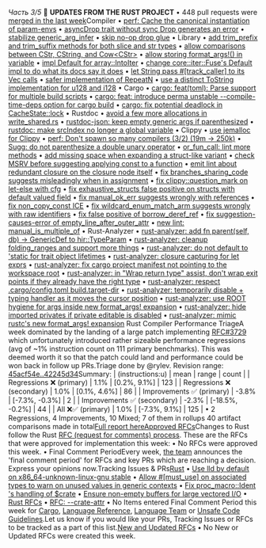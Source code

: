 *Часть 3/5*
📰 **UPDATES FROM THE RUST PROJECT**
• 448 pull requests were [merged in the last week](https://github.com/search?q=is%3Apr+org%3Arust-lang+is%3Amerged+merged%3A2025-06-17..2025-06-24)Compiler
• [perf: Cache the canonical instantiation of param\-envs](https://github.com/rust-lang/rust/pull/142316)
• [asyncDrop trait without sync Drop generates an error](https://github.com/rust-lang/rust/pull/142606)
• [stabilize generic\_arg\_infer](https://github.com/rust-lang/rust/pull/141610)
• [skip no\-op drop glue](https://github.com/rust-lang/rust/pull/142508)
• Library
• [add trim\_prefix and trim\_suffix methods for both slice and str types](https://github.com/rust-lang/rust/pull/142331)
• [allow comparisons between CStr, CString, and Cow<CStr\>](https://github.com/rust-lang/rust/pull/137268)
• [allow storing format\_args\!\(\) in variable](https://github.com/rust-lang/rust/pull/140748)
• [impl Default for array::IntoIter](https://github.com/rust-lang/rust/pull/141574)
• [change core::iter::Fuse's Default impl to do what its docs say it does](https://github.com/rust-lang/rust/pull/140985)
• [let String pass \#\[track\_caller\] to its Vec calls](https://github.com/rust-lang/rust/pull/142728)
• [safer implementation of RepeatN](https://github.com/rust-lang/rust/pull/130887)
• [use a distinct ToString implementation for u128 and i128](https://github.com/rust-lang/rust/pull/142294)
• Cargo
• [cargo: feat\(toml\): Parse support for multiple build scripts](https://github.com/rust-lang/cargo/pull/15630)
• [cargo: feat: introduce perma unstable \-\-compile\-time\-deps option for cargo build](https://github.com/rust-lang/cargo/pull/15674)
• [cargo: fix potential deadlock in CacheState::lock](https://github.com/rust-lang/cargo/pull/15698)
• Rustdoc
• [avoid a few more allocations in write\_shared\.rs](https://github.com/rust-lang/rust/pull/142667)
• [rustdoc\-json: keep empty generic args if parenthesized](https://github.com/rust-lang/rust/pull/142932)
• [rustdoc: make srcIndex no longer a global variable](https://github.com/rust-lang/rust/pull/142100)
• Clippy
• [use jemalloc for Clippy](https://github.com/rust-lang/rust/pull/142286)
• [perf: Don't spawn so many compilers \(3/2\) \(19m → 250k\)](https://github.com/rust-lang/rust-clippy/pull/15030)
• [Sugg: do not parenthesize a double unary operator](https://github.com/rust-lang/rust-clippy/pull/14983)
• [or\_fun\_call: lint more methods](https://github.com/rust-lang/rust-clippy/pull/15071)
• [add missing space when expanding a struct\-like variant](https://github.com/rust-lang/rust-clippy/pull/15096)
• [check MSRV before suggesting applying const to a function](https://github.com/rust-lang/rust-clippy/pull/15080)
• [emit lint about redundant closure on the closure node itself](https://github.com/rust-lang/rust-clippy/pull/14791)
• [fix branches\_sharing\_code suggests misleadingly when in assignment](https://github.com/rust-lang/rust-clippy/pull/15076)
• [fix clippy::question\_mark on let\-else with cfg](https://github.com/rust-lang/rust-clippy/pull/15082)
• [fix exhaustive\_structs false positive on structs with default valued field](https://github.com/rust-lang/rust-clippy/pull/15022)
• [fix manual\_ok\_err suggests wrongly with references](https://github.com/rust-lang/rust-clippy/pull/15053)
• [fix non\_copy\_const ICE](https://github.com/rust-lang/rust-clippy/pull/15083)
• [fix wildcard\_enum\_match\_arm suggests wrongly with raw identifiers](https://github.com/rust-lang/rust-clippy/pull/15093)
• [fix false positive of borrow\_deref\_ref](https://github.com/rust-lang/rust-clippy/pull/14967)
• [fix suggestion\-causes\-error of empty\_line\_after\_outer\_attr](https://github.com/rust-lang/rust-clippy/pull/15078)
• [new lint: manual\_is\_multiple\_of](https://github.com/rust-lang/rust-clippy/pull/14292)
• Rust\-Analyzer
• [rust\-analyzer: add fn parent\(self, db\) → GenericDef to hir::TypeParam](https://github.com/rust-lang/rust-analyzer/pull/20046)
• [rust\-analyzer: cleanup folding\_ranges and support more things](https://github.com/rust-lang/rust-analyzer/pull/20080)
• [rust\-analyzer: do not default to 'static for trait object lifetimes](https://github.com/rust-lang/rust-analyzer/pull/20036)
• [rust\-analyzer: closure capturing for let exprs](https://github.com/rust-lang/rust-analyzer/pull/20039)
• [rust\-analyzer: fix cargo project manifest not pointing to the workspace root](https://github.com/rust-lang/rust-analyzer/pull/20069)
• [rust\-analyzer: in "Wrap return type" assist, don't wrap exit points if they already have the right type](https://github.com/rust-lang/rust-analyzer/pull/20061)
• [rust\-analyzer: respect \.cargo/config\.toml build\.target\-dir](https://github.com/rust-lang/rust-analyzer/pull/20072)
• [rust\-analyzer: temporarily disable \+ typing handler as it moves the cursor position](https://github.com/rust-lang/rust-analyzer/pull/20042)
• [rust\-analyzer: use ROOT hygiene for args inside new format\_args\! expansion](https://github.com/rust-lang/rust-analyzer/pull/20073)
• [rust\-analyzer: hide imported privates if private editable is disabled](https://github.com/rust-lang/rust-analyzer/pull/20025)
• [rust\-analyzer: mimic rustc's new format\_args\! expansion](https://github.com/rust-lang/rust-analyzer/pull/20056)
Rust Compiler Performance TriageA week dominated by the landing of a large patch implementing [RFC\#3729](https://github.com/rust-lang/rfcs/pull/3729) which unfortunately introduced rather sizeable performance regressions \(avg of \~1% instruction count on 111 primary benchmarks\)\. This was deemed worth it so that the patch could land and performance could be won back in follow up PRs\.Triage done by @rylev\. Revision range: [45acf54e\.\.42245d34](https://perf.rust-lang.org/?start=45acf54eea118ed27927282b5e0bfdcd80b7987c&end=42245d34d22ade32b3f276dcf74deb826841594c&absolute=false&stat=instructions%3Au)Summary:
| \(instructions:u\)              | mean    | range                 | count |
| Regressions ❌  \(primary\)      | 1\.1%   | \[0\.2%, 9\.1%\]      | 123   |
| Regressions ❌  \(secondary\)    | 1\.0%   | \[0\.1%, 4\.6%\]      | 86    |
| Improvements ✅  \(primary\)     | \-3\.8% | \[\-7\.3%, \-0\.3%\]  | 2     |
| Improvements ✅  \(secondary\)   | \-2\.3% | \[\-18\.5%, \-0\.2%\] | 44    |
| All ❌✅ \(primary\)              | 1\.0%   | \[\-7\.3%, 9\.1%\]    | 125   |
• 2 Regressions, 4 Improvements, 10 Mixed; 7 of them in rollups 40 artifact comparisons made in total[Full report here](https://github.com/rust-lang/rustc-perf/blob/a63db4d1799853b334e4106d914fba24e49c8782/triage/2025/2025-06-24.md)[Approved RFCs](https://github.com/rust-lang/rfcs/commits/master)Changes to Rust follow the Rust [RFC \(request for comments\) process](https://github.com/rust-lang/rfcs#rust-rfcs)\. These are the RFCs that were approved for implementation this week:
• No RFCs were approved this week\.
• Final Comment PeriodEvery week, [the team](https://www.rust-lang.org/team.html) announces the 'final comment period' for RFCs and key PRs which are reaching a decision\. Express your opinions now\.Tracking Issues & PRs[Rust](https://github.com/rust-lang/rust/issues?q=is%3Aopen+label%3Afinal-comment-period+sort%3Aupdated-desc)
• [Use lld by default on x86\_64\-unknown\-linux\-gnu stable](https://github.com/rust-lang/rust/pull/140525)
• [Allow \#\[must\_use\] on associated types to warn on unused values in generic contexts](https://github.com/rust-lang/rust/pull/142590)
• [Fix proc\_macro::Ident 's handling of $crate](https://github.com/rust-lang/rust/pull/141996)
• [Ensure non\-empty buffers for large vectored I/O](https://github.com/rust-lang/rust/pull/138879)
• [Rust RFCs](https://github.com/rust-lang/rfcs/labels/final-comment-period)
• [RFC: \-\-crate\-attr](https://github.com/rust-lang/rfcs/pull/3791)
• No Items entered Final Comment Period this week for [Cargo](https://github.com/rust-lang/cargo/issues?q=is%3Aopen+label%3Afinal-comment-period+sort%3Aupdated-desc), [Language Reference](https://github.com/rust-lang/reference/issues?q=is%3Aopen+label%3Afinal-comment-period+sort%3Aupdated-desc), [Language Team](https://github.com/rust-lang/lang-team/issues?q=is%3Aopen+label%3Afinal-comment-period+sort%3Aupdated-desc+) or [Unsafe Code Guidelines](https://github.com/rust-lang/unsafe-code-guidelines/issues?q=is%3Aopen+label%3Afinal-comment-period+sort%3Aupdated-desc)\.Let us know if you would like your PRs, Tracking Issues or RFCs to be tracked as a part of this list\.[New and Updated RFCs](https://github.com/rust-lang/rfcs/pulls)
• No New or Updated RFCs were created this week\.
